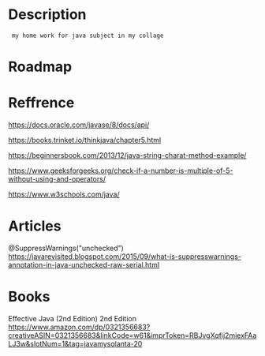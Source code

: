 # Description

     my home work for java subject in my collage




# Roadmap


# Reffrence
        
https://docs.oracle.com/javase/8/docs/api/

https://books.trinket.io/thinkjava/chapter5.html

https://beginnersbook.com/2013/12/java-string-charat-method-example/

https://www.geeksforgeeks.org/check-if-a-number-is-multiple-of-5-without-using-and-operators/

https://www.w3schools.com/java/




# Articles

@SuppressWarnings("unchecked")
https://javarevisited.blogspot.com/2015/09/what-is-suppresswarnings-annotation-in-java-unchecked-raw-serial.html







# Books

Effective Java (2nd Edition) 2nd Edition
https://www.amazon.com/dp/0321356683?creativeASIN=0321356683&linkCode=w61&imprToken=RBJvgXqfij2miexFAaLJ3w&slotNum=1&tag=javamysqlanta-20


